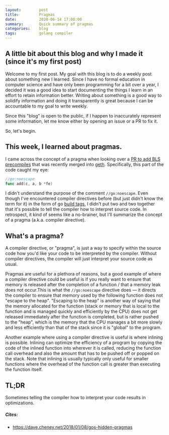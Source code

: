 ```yaml
---
layout:        post
title:         Pragmas
date:          2020-06-14 17:08:00
summary:       Quick summary of pragmas
categories:    blog
tags:          golang compiler
---
```


## A little bit about this blog and why I made it (since it's my first post)
Welcome to my first post. My goal with this blog is to do a weekly post about something new I learned. Since I have no formal education in computer science and have only been programming for a bit over a year, I decided it was a good idea to start documenting the things I learn in an effort to retain information better. Writing about something is a good way to solidify information and doing it transparently is great because I can be accountable to my goal to write weekly.

Since this "blog" is open to the public, if I happen to inaccurately represent some information, let me know either by opening an issue or a PR to fix it.

So, let's begin.

## This week, I learned about **pragmas**. 
I came across the concept of a pragma when looking over a [PR to add BLS precompiles](https://github.com/ethereum/go-ethereum/pull/21018) that was recently merged into [geth](https://github.com/ethereum/go-ethereum). Specifically, this part of the code caught my eye: 

```go
//go:noescape
func add(c, a, b *fe)
```

I didn't understand the purpose of the comment `//go:noescape`. Even though I've encountered compiler directives before (but just didn't know the term for it) in the form of go [build tags](https://dave.cheney.net/2013/10/12/how-to-use-conditional-compilation-with-the-go-build-tool), I didn't put two and two together that it's possible to tell the compiler how to interpret source code. In retrospect, it kind of seems like a no-brainer, but I'll summarize the concept of a pragma (a.k.a. compiler directive).

## What's a pragma?
A compiler directive, or "pragma", is just a way to specify within the source code how you'd like your code to be interpreted by the compiler. Without compiler directives, the compiler will just interpret your source code as usual.

Pragmas are useful for a plethora of reasons, but a good example of where a compiler directive could be useful is if you really want to ensure that memory is released after the completion of a function / that a memory leak does not occur.This is what the `//go:noescape` directive does — it directs the compiler to ensure that memory used by the following function does not "escape to the heap". "Escaping to the heap" is another way of saying that the memory allocated for the function (stack or memory that is local to the function and is managed quickly and efficiently by the CPU) does not get released immediately after the function is completed, but is rather pushed to the "heap", which is the memory that the CPU manages a bit more slowly and less efficiently than that of the stack since it is "global" to the program.

Another example where using a compiler directive is useful is where inlining is possible. Inlining can optimize the efficiency of a program by copying the code of the inlined function into wherever it is called, reducing the function call overhead and also the amount that has to be pushed off or popped on the stack. Note that inlining is usually typically only useful for smaller functions where the overhead of the function call is greater than executing the function itself.

## TL;DR
Sometimes telling the compiler how to interpret your code results in optimizations.

##### Cites:
* https://dave.cheney.net/2018/01/08/gos-hidden-pragmas

